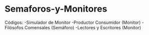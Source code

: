# Semaforos-y-Monitores

Códigos:
-Simulador de Monitor
-Productor Consumidor (Monitor)
-Filósofos Comensales (Semáforo)
-Lectores y Escritores (Monitor)
